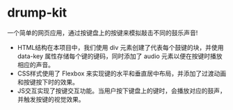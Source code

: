 # drump-kit
一个简单的网页应用，通过按键盘上的按键来模拟敲击不同的鼓乐声音!
- HTML结构在本项目中，我们使用 div 元素创建了代表每个鼓键的块，并使用 data-key 属性存储每个键的键码，同时添加了 audio 元素以便在按键时播放相应的声音。
- CSS样式使用了 Flexbox 来实现键的水平和垂直居中布局，并添加了过渡动画和按键按下时的效果。
- JS交互实现了按键交互功能。当用户按下键盘上的键时，会播放对应的鼓声，并触发按键的视觉效果。
